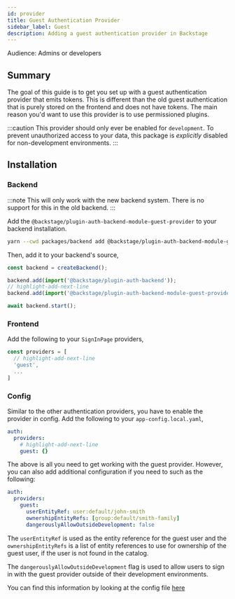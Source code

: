 ```yaml
---
id: provider
title: Guest Authentication Provider
sidebar_label: Guest
description: Adding a guest authentication provider in Backstage
---
```


Audience: Admins or developers

## Summary

The goal of this guide is to get you set up with a guest authentication provider that emits tokens. This is different than the old guest authentication that is purely stored on the frontend and does not have tokens. The main reason you'd want to use this provider is to use permissioned plugins.

:::caution
This provider should only ever be enabled for `development`. To prevent unauthorized access to your data, this package is _explicitly_ disabled for non-development environments.
:::

## Installation

### Backend

:::note
This will only work with the new backend system. There is no support for this in the old backend.
:::

Add the `@backstage/plugin-auth-backend-module-guest-provider` to your backend installation.

```sh title="From your Backstage root directory"
yarn --cwd packages/backend add @backstage/plugin-auth-backend-module-guest-provider
```

Then, add it to your backend's source,

```ts title="packages/backend/src/index.ts"
const backend = createBackend();

backend.add(import('@backstage/plugin-auth-backend'));
// highlight-add-next-line
backend.add(import('@backstage/plugin-auth-backend-module-guest-provider'));

await backend.start();
```

### Frontend

Add the following to your `SignInPage` providers,

```ts
const providers = [
  // highlight-add-next-line
  'guest',
  ...
]
```

### Config

Similar to the other authentication providers, you have to enable the provider in config. Add the following to your `app-config.local.yaml`,

```yaml title="app-config.local.yaml"
auth:
  providers:
    # highlight-add-next-line
    guest: {}
```

The above is all you need to get working with the guest provider. However, you can also add additional configuration if you need to such as the following:

```yaml title="app-config.local.yaml"
auth:
  providers:
    guest:
      userEntityRef: user:default/john-smith
      ownershipEntityRefs: [group:default/smith-family]
      dangerouslyAllowOutsideDevelopment: false
```

The `userEntityRef` is used as the entity reference for the guest user and the `ownershipEntityRefs` is a list of entity references to use for ownership of the guest user, if the user is not found in the catalog.

The `dangerouslyAllowOutsideDevelopment` flag is used to allow users to sign in with the guest provider outside of their development environments.

You can find this information by looking at the config file [here](https://github.com/backstage/backstage/blob/master/plugins/auth-backend-module-guest-provider/config.d.ts)
